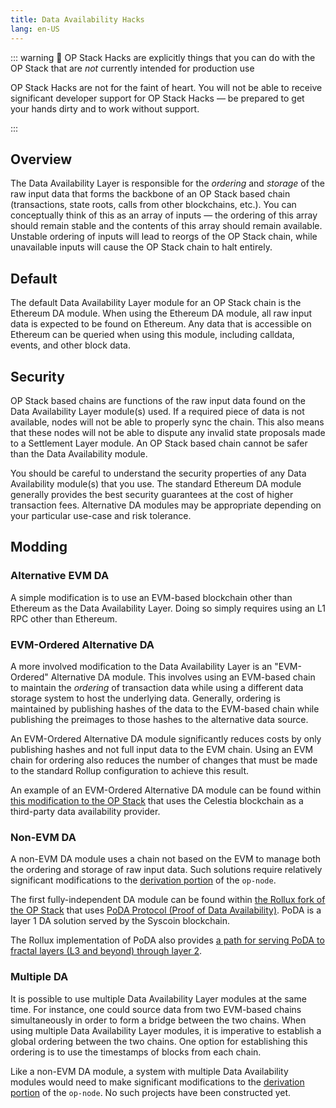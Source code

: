 ```yaml
---
title: Data Availability Hacks
lang: en-US
---
```


::: warning 🚧 OP Stack Hacks are explicitly things that you can do with the OP Stack that are *not* currently intended for production use

OP Stack Hacks are not for the faint of heart. You will not be able to receive significant developer support for OP Stack Hacks — be prepared to get your hands dirty and to work without support.

:::


## Overview

The Data Availability Layer is responsible for the *ordering* and *storage* of the raw input data that forms the backbone of an OP Stack based chain (transactions, state roots, calls from other blockchains, etc.). You can conceptually think of this as an array of inputs — the ordering of this array should remain stable and the contents of this array should remain available. Unstable ordering of inputs will lead to reorgs of the OP Stack chain, while unavailable inputs will cause the OP Stack chain to halt entirely.

## Default

The default Data Availability Layer module for an OP Stack chain is the Ethereum DA module. When using the Ethereum DA module, all raw input data is expected to be found on Ethereum. Any data that is accessible on Ethereum can be queried when using this module, including calldata, events, and other block data.

## Security

OP Stack based chains are functions of the raw input data found on the Data Availability Layer module(s) used. If a required piece of data is not available, nodes will not be able to properly sync the chain. This also means that these nodes will not be able to dispute any invalid state proposals made to a Settlement Layer module. An OP Stack based chain cannot be safer than the Data Availability module.

You should be careful to understand the security properties of any Data Availability module(s) that you use. The standard Ethereum DA module generally provides the best security guarantees at the cost of higher transaction fees. Alternative DA modules may be appropriate depending on your particular use-case and risk tolerance.

## Modding

### Alternative EVM DA

A simple modification is to use an EVM-based blockchain other than Ethereum as the Data Availability Layer. Doing so simply requires using an L1 RPC other than Ethereum.

### EVM-Ordered Alternative DA

A more involved modification to the Data Availability Layer is an "EVM-Ordered" Alternative DA module. This involves using an EVM-based chain to maintain the *ordering* of transaction data while using a different data storage system to host the underlying data. Generally, ordering is maintained by publishing hashes of the data to the EVM-based chain while publishing the preimages to those hashes to the alternative data source.

An EVM-Ordered Alternative DA module significantly reduces costs by only publishing hashes and not full input data to the EVM chain. Using an EVM chain for ordering also reduces the number of changes that must be made to the standard Rollup configuration to achieve this result.

An example of an EVM-Ordered Alternative DA module can be found within [this modification to the OP Stack](https://github.com/celestiaorg/optimism/pull/3) that uses the Celestia blockchain as a third-party data availability provider.

### Non-EVM DA

A non-EVM DA module uses a chain not based on the EVM to manage both the ordering and storage of raw input data. Such solutions require relatively significant modifications to the [derivation portion](https://github.com/ethereum-optimism/optimism/tree/129032f15b76b0d2a940443a39433de931a97a44/op-node/rollup/derive) of the `op-node`.

The first fully-independent DA module can be found within [the Rollux fork of the OP Stack](https://github.com/sys-labs/rollux/commit/25a4c9410ddae31ff7195f67495491f71e684e03) that uses [PoDA Protocol (Proof of Data Availability)](https://docs.rollux.com/docs/sys/PoDA/). PoDA is a layer 1 DA solution served by the Syscoin blockchain.

The Rollux implementation of PoDA also provides [a path for serving PoDA to fractal layers (L3 and beyond) through layer 2](https://github.com/sys-labs/rollux/commit/6de6849f60f20f1e0b5ca314daa543344010003e).

### Multiple DA

It is possible to use multiple Data Availability Layer modules at the same time. For instance, one could source data from two EVM-based chains simultaneously in order to form a bridge between the two chains. When using multiple Data Availability Layer modules, it is imperative to establish a global ordering between the two chains. One option for establishing this ordering is to use the timestamps of blocks from each chain.

Like a non-EVM DA module, a system with multiple Data Availability modules would need to make significant modifications to the [derivation portion](https://github.com/ethereum-optimism/optimism/tree/129032f15b76b0d2a940443a39433de931a97a44/op-node/rollup/derive) of the `op-node`. No such projects have been constructed yet.

